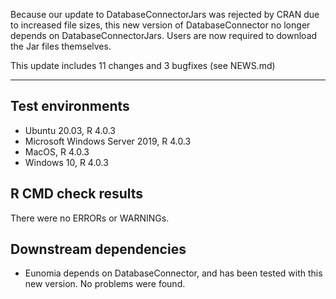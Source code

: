 Because our update to DatabaseConnectorJars was rejected by CRAN due to increased file sizes, this new version of DatabaseConnector no longer depends on DatabaseConnectorJars. Users are now required to download the Jar files themselves.

This update includes 11 changes and 3 bugfixes (see NEWS.md)

---

## Test environments
* Ubuntu 20.03, R 4.0.3
* Microsoft Windows Server 2019, R 4.0.3
* MacOS, R 4.0.3
* Windows 10, R 4.0.3

## R CMD check results

There were no ERRORs or WARNINGs. 

## Downstream dependencies

- Eunomia depends on DatabaseConnector, and has been tested with this new version. No problems were found.